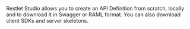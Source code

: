 Restlet Studio allows you to create an API Definition from scratch, locally and to download it in Swagger or RAML format. You can also download client SDKs and server skeletons.
